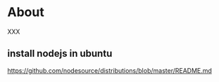 # About

XXX

## install nodejs in ubuntu

https://github.com/nodesource/distributions/blob/master/README.md
